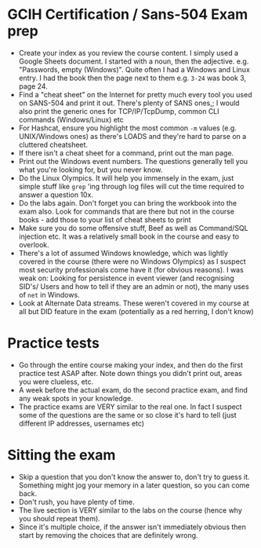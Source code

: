 # GCIH Certification / Sans-504 Exam prep


- Create your index as you review the course content. I simply used a Google Sheets document. I started with a noun, then the adjective. e.g. "Passwords, empty (Windows)". Quite often I had a Windows and Linux entry. I had the book then the page next to them e.g. `3-24` was book 3, page 24.
- Find a "cheat sheet" on the Internet for pretty much every tool you used on SANS-504 and print it out. There's plenty of SANS ones,; I would also print the generic ones for TCP/IP/TcpDump, common CLI commands (Windows/Linux) etc
- For Hashcat, ensure you highlight the most common `-m` values (e.g. UNIX/Windows ones) as there's LOADS and they're hard to parse on a cluttered cheatsheet.
- If there isn't a cheat sheet for a command, print out the man page.
- Print out the Windows event numbers. The questions generally tell you  what you're looking for, but you never know.
- Do the Linux Olympics. It will help you immensely in the exam, just simple stuff like `grep` 'ing through log files will cut the time required to answer a question 10x.
- Do the labs again. Don't forget you can bring the workbook into the exam also. Look for commands that are there but not in the course books - add those to your list of cheat sheets to print
- Make sure you do some offensive stuff, Beef as well as Command/SQL injection etc. It was a relatively small book in the course and easy to overlook.
- There's a lot of assumed Windows knowledge, which was lightly covered in the course (there were no Windows Olympics) as I suspect most security professionals come have it (for obvious reasons). I was weak on: Looking for persistence in event viewer (and recognising SID's/ Users and how to tell if they are an admin or not), the many uses of `net` in Windows.
- Look at Alternate Data streams. These weren't covered in my course at all but DID feature in the exam (potentially as a red herring, I don't know)

# Practice tests

- Go through the entire course making your index, and then do the first practice test ASAP after. Note down things you didn't print out, areas you were clueless, etc.
 - A week before the actual exam, do the second practice exam, and find any weak spots in your knowledge.
 - The practice exams are VERY similar to the real one. In fact I suspect some of the questions are the same or so close it's hard to tell (just different IP addresses, usernames etc)


# Sitting the exam

- Skip a question that you don't know the answer to, don't try to guess it. Something might jog your memory in a later question, so you can come back.
- Don't rush, you have plenty of time.
- The live section is VERY similar to the labs on the course (hence why you should repeat them). 
- Since it's multiple choice, if the answer isn't immediately obvious then start by removing the choices that are definitely wrong.

